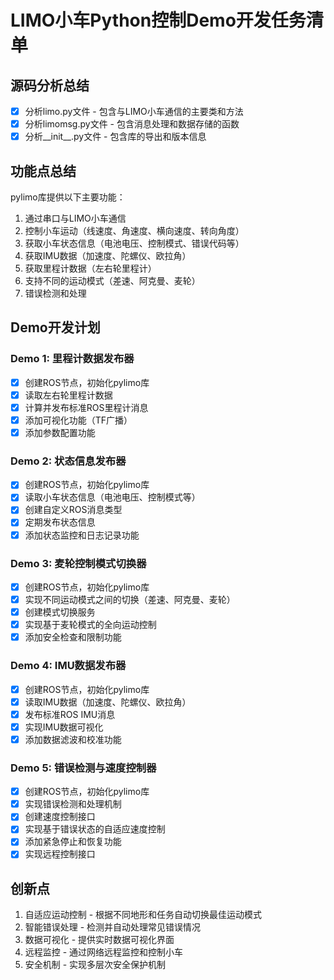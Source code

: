# LIMO小车Python控制Demo开发任务清单

## 源码分析总结
- [x] 分析limo.py文件 - 包含与LIMO小车通信的主要类和方法
- [x] 分析limomsg.py文件 - 包含消息处理和数据存储的函数
- [x] 分析__init__.py文件 - 包含库的导出和版本信息

## 功能点总结
pylimo库提供以下主要功能：
1. 通过串口与LIMO小车通信
2. 控制小车运动（线速度、角速度、横向速度、转向角度）
3. 获取小车状态信息（电池电压、控制模式、错误代码等）
4. 获取IMU数据（加速度、陀螺仪、欧拉角）
5. 获取里程计数据（左右轮里程计）
6. 支持不同的运动模式（差速、阿克曼、麦轮）
7. 错误检测和处理

## Demo开发计划
### Demo 1: 里程计数据发布器
- [x] 创建ROS节点，初始化pylimo库
- [x] 读取左右轮里程计数据
- [x] 计算并发布标准ROS里程计消息
- [x] 添加可视化功能（TF广播）
- [x] 添加参数配置功能

### Demo 2: 状态信息发布器
- [x] 创建ROS节点，初始化pylimo库
- [x] 读取小车状态信息（电池电压、控制模式等）
- [x] 创建自定义ROS消息类型
- [x] 定期发布状态信息
- [x] 添加状态监控和日志记录功能

### Demo 3: 麦轮控制模式切换器
- [x] 创建ROS节点，初始化pylimo库
- [x] 实现不同运动模式之间的切换（差速、阿克曼、麦轮）
- [x] 创建模式切换服务
- [x] 实现基于麦轮模式的全向运动控制
- [x] 添加安全检查和限制功能

### Demo 4: IMU数据发布器
- [x] 创建ROS节点，初始化pylimo库
- [x] 读取IMU数据（加速度、陀螺仪、欧拉角）
- [x] 发布标准ROS IMU消息
- [x] 实现IMU数据可视化
- [x] 添加数据滤波和校准功能

### Demo 5: 错误检测与速度控制器
- [x] 创建ROS节点，初始化pylimo库
- [x] 实现错误检测和处理机制
- [x] 创建速度控制接口
- [x] 实现基于错误状态的自适应速度控制
- [x] 添加紧急停止和恢复功能
- [x] 实现远程控制接口

## 创新点
1. 自适应运动控制 - 根据不同地形和任务自动切换最佳运动模式
2. 智能错误处理 - 检测并自动处理常见错误情况
3. 数据可视化 - 提供实时数据可视化界面
4. 远程监控 - 通过网络远程监控和控制小车
5. 安全机制 - 实现多层次安全保护机制
